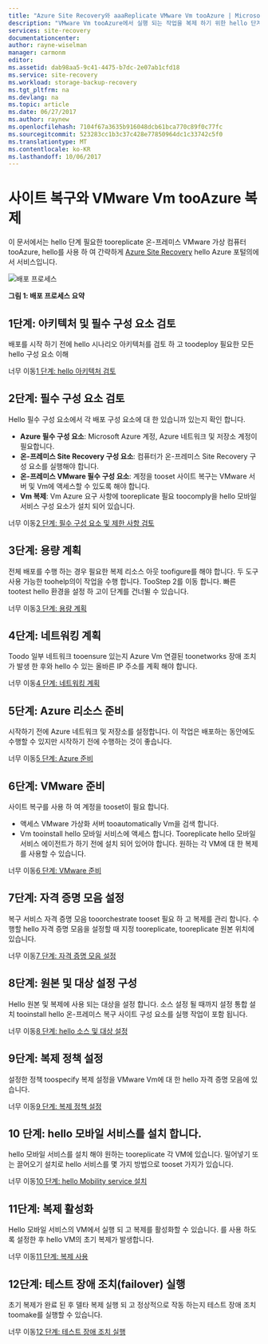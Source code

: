 ```yaml
---
title: "Azure Site Recovery와 aaaReplicate VMware Vm tooAzure | Microsoft Docs"
description: "VMware Vm tooAzure에서 실행 되는 작업을 복제 하기 위한 hello 단계의 개요를 제공 합니다."
services: site-recovery
documentationcenter: 
author: rayne-wiselman
manager: carmonm
editor: 
ms.assetid: dab98aa5-9c41-4475-b7dc-2e07ab1cfd18
ms.service: site-recovery
ms.workload: storage-backup-recovery
ms.tgt_pltfrm: na
ms.devlang: na
ms.topic: article
ms.date: 06/27/2017
ms.author: raynew
ms.openlocfilehash: 7104f67a3635b916048dcb61bca770c89f0c77fc
ms.sourcegitcommit: 523283cc1b3c37c428e77850964dc1c33742c5f0
ms.translationtype: MT
ms.contentlocale: ko-KR
ms.lasthandoff: 10/06/2017
---
```

# <a name="replicate-vmware-vms-tooazure-with-site-recovery"></a>사이트 복구와 VMware Vm tooAzure 복제

이 문서에서는 hello 단계 필요한 tooreplicate 온-프레미스 VMware 가상 컴퓨터 tooAzure, hello를 사용 하 여 간략하게 [Azure Site Recovery](site-recovery-overview.md) hello Azure 포털의에서 서비스입니다.


![배포 프로세스](./media/vmware-walkthrough-overview/vmware-to-azure-process.png)

**그림 1: 배포 프로세스 요약**

## <a name="step-1-review-architecture-and-prerequisites"></a>1단계: 아키텍처 및 필수 구성 요소 검토

배포를 시작 하기 전에 hello 시나리오 아키텍처를 검토 하 고 toodeploy 필요한 모든 hello 구성 요소 이해

너무 이동[1 단계: hello 아키텍처 검토](vmware-walkthrough-architecture.md)


## <a name="step-2-review-prerequisites"></a>2단계: 필수 구성 요소 검토

Hello 필수 구성 요소에서 각 배포 구성 요소에 대 한 있습니까 있는지 확인 합니다.

- **Azure 필수 구성 요소**: Microsoft Azure 계정, Azure 네트워크 및 저장소 계정이 필요합니다.
- **온-프레미스 Site Recovery 구성 요소**: 컴퓨터가 온-프레미스 Site Recovery 구성 요소를 실행해야 합니다.
- **온-프레미스 VMware 필수 구성 요소**: 계정을 tooset 사이트 복구는 VMware 서버 및 Vm에 액세스할 수 있도록 해야 합니다.
- **Vm 복제**: Vm Azure 요구 사항에 tooreplicate 필요 toocomply을 hello 모바일 서비스 구성 요소가 설치 되어 있습니다.

너무 이동[2 단계: 필수 구성 요소 및 제한 사항 검토](vmware-walkthrough-prerequisites.md)

## <a name="step-3-plan-capacity"></a>3단계: 용량 계획

전체 배포를 수행 하는 경우 필요한 복제 리소스 아웃 toofigure를 해야 합니다. 두 도구 사용 가능한 toohelp의이 작업을 수행 합니다. TooStep 2를 이동 합니다. 빠른 tootest hello 환경을 설정 하 고이 단계를 건너뛸 수 있습니다.

너무 이동[3 단계: 용량 계획](vmware-walkthrough-capacity.md)

## <a name="step-4-plan-networking"></a>4단계: 네트워킹 계획

Toodo 일부 네트워크 tooensure 있는지 Azure Vm 연결된 toonetworks 장애 조치가 발생 한 후와 hello 수 있는 올바른 IP 주소를 계획 해야 합니다.

너무 이동[4 단계: 네트워킹 계획](vmware-walkthrough-network.md)

##  <a name="step-5-prepare-azure-resources"></a>5단계: Azure 리소스 준비

시작하기 전에 Azure 네트워크 및 저장소를 설정합니다. 이 작업은 배포하는 동안에도 수행할 수 있지만 시작하기 전에 수행하는 것이 좋습니다.

너무 이동[5 단계: Azure 준비](vmware-walkthrough-prepare-azure.md)


## <a name="step-6-prepare-vmware"></a>6단계: VMware 준비

사이트 복구를 사용 하 여 계정을 tooset이 필요 합니다.

- 액세스 VMware 가상화 서버 tooautomatically Vm을 검색 합니다.
- Vm tooinstall hello 모바일 서비스에 액세스 합니다. Tooreplicate hello 모바일 서비스 에이전트가 하기 전에 설치 되어 있어야 합니다. 원하는 각 VM에 대 한 복제를 사용할 수 있습니다.

너무 이동[6 단계: VMware 준비](vmware-walkthrough-prepare-vmware.md)

## <a name="step-7-set-up-a-vault"></a>7단계: 자격 증명 모음 설정

복구 서비스 자격 증명 모음 tooorchestrate tooset 필요 하 고 복제를 관리 합니다. 수행할 hello 자격 증명 모음을 설정할 때 지정 tooreplicate, tooreplicate 원본 위치에 있습니다.

너무 이동[7 단계: 자격 증명 모음 설정](vmware-walkthrough-create-vault.md)

## <a name="step-8-configure-source-and-target-settings"></a>8단계: 원본 및 대상 설정 구성

Hello 원본 및 복제에 사용 되는 대상을 설정 합니다. 소스 설정 될 때까지 설정 통합 설치 tooinstall hello 온-프레미스 복구 사이트 구성 요소를 실행 작업이 포함 됩니다.

너무 이동[8 단계: hello 소스 및 대상 설정](vmware-walkthrough-source-target.md)

## <a name="step-9-set-up-a-replication-policy"></a>9단계: 복제 정책 설정

설정한 정책 toospecify 복제 설정을 VMware Vm에 대 한 hello 자격 증명 모음에 있습니다.

너무 이동[9 단계: 복제 정책 설정](vmware-walkthrough-replication.md)

## <a name="step-10-install-hello-mobility-service"></a>10 단계: hello 모바일 서비스를 설치 합니다.

hello 모바일 서비스를 설치 해야 원하는 tooreplicate 각 VM에 있습니다. 밀어넣기 또는 끌어오기 설치로 hello 서비스를 몇 가지 방법으로 tooset 가지가 있습니다.

너무 이동[10 단계: hello Mobility service 설치](vmware-walkthrough-install-mobility.md)

## <a name="step-11-enable-replication"></a>11단계: 복제 활성화

Hello 모바일 서비스의 VM에서 실행 되 고 복제를 활성화할 수 있습니다. 를 사용 하도록 설정한 후 hello VM의 초기 복제가 발생합니다.

너무 이동[11 단계: 복제 사용](vmware-walkthrough-enable-replication.md)

## <a name="step-12-run-a-test-failover"></a>12단계: 테스트 장애 조치(failover) 실행

초기 복제가 완료 된 후 델타 복제 실행 되 고 정상적으로 작동 하는지 테스트 장애 조치 toomake를 실행할 수 있습니다.

너무 이동[12 단계: 테스트 장애 조치 실행](vmware-walkthrough-test-failover.md)
